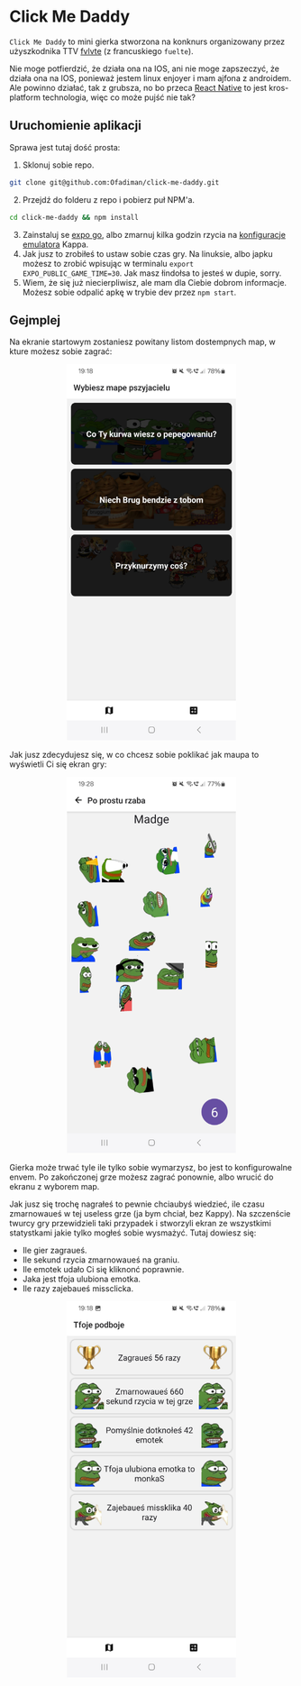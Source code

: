# Click Me Daddy

`Click Me Daddy` to mini gierka stworzona na konknurs organizowany przez użyszkodnika TTV [fvlvte](https://www.twitch.tv/fvlvte) (z francuskiego `fuelte`).

Nie moge potfierdzić, że działa ona na IOS, ani nie moge zapszeczyć, że działa ona na IOS, ponieważ jestem linux enjoyer i mam ajfona z androidem. Ale powinno działać, tak z grubsza, no bo przeca [React Native](https://reactnative.dev/) to jest kros-platform technologia, więc co może pujść nie tak?

## Uruchomienie aplikacji

Sprawa jest tutaj dość prosta:

1. Sklonuj sobie repo.

```sh
git clone git@github.com:Ofadiman/click-me-daddy.git
```

2. Przejdź do folderu z repo i pobierz puł NPM'a.

```sh
cd click-me-daddy && npm install
```

3. Zainstaluj se [expo go](https://expo.dev/client), albo zmarnuj kilka godzin rzycia na [konfiguracje emulatora](https://reactnative.dev/docs/environment-setup) Kappa.
4. Jak jusz to zrobiłeś to ustaw sobie czas gry. Na linuksie, albo japku możesz to zrobić wpisując w terminalu `export EXPO_PUBLIC_GAME_TIME=30`. Jak masz łindołsa to jesteś w dupie, sorry.
5. Wiem, że się już niecierpliwisz, ale mam dla Ciebie dobrom informacje. Możesz sobie odpalić apkę w trybie dev przez `npm start`.

## Gejmplej

Na ekranie startowym zostaniesz powitany listom dostempnych map, w kture możesz sobie zagrać:

<p align="center">
  <img src="./assets/docs/home.jpg" width="300">
</p>

Jak jusz zdecydujesz się, w co chcesz sobie poklikać jak maupa to wyświetli Ci się ekran gry:

<p align="center">
  <img src="./assets/docs/gameplay.jpg" width="300">
</p>

Gierka może trwać tyle ile tylko sobie wymarzysz, bo jest to konfigurowalne envem. Po zakończonej grze możesz zagrać ponownie, albo wrucić do ekranu z wyborem map.

Jak jusz się trochę nagrałeś to pewnie chciaubyś wiedzieć, ile czasu zmarnowaueś w tej useless grze (ja bym chciał, bez Kappy). Na szczenście twurcy gry przewidzieli taki przypadek i stworzyli ekran ze wszystkimi statystkami jakie tylko mogłeś sobie wysmażyć. Tutaj dowiesz się:

- Ile gier zagraueś.
- Ile sekund rzycia zmarnowaueś na graniu.
- Ile emotek udało Ci się kliknonć poprawnie.
- Jaka jest tfoja ulubiona emotka.
- Ile razy zajebaueś missclicka.

<p align="center">
  <img src="./assets/docs/statistics.jpg" width="300">
</p>
